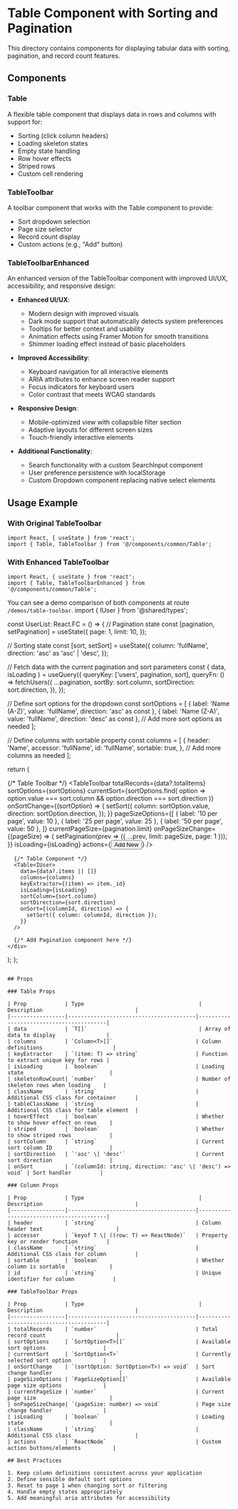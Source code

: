 # Table Component with Sorting and Pagination

This directory contains components for displaying tabular data with sorting, pagination, and record count features.

## Components

### Table

A flexible table component that displays data in rows and columns with support for:

- Sorting (click column headers)
- Loading skeleton states
- Empty state handling
- Row hover effects
- Striped rows
- Custom cell rendering

### TableToolbar

A toolbar component that works with the Table component to provide:

- Sort dropdown selection
- Page size selector
- Record count display
- Custom actions (e.g., "Add" button)

### TableToolbarEnhanced

An enhanced version of the TableToolbar component with improved UI/UX, accessibility, and responsive design:

- **Enhanced UI/UX**:
  - Modern design with improved visuals
  - Dark mode support that automatically detects system preferences
  - Tooltips for better context and usability
  - Animation effects using Framer Motion for smooth transitions
  - Shimmer loading effect instead of basic placeholders

- **Improved Accessibility**:
  - Keyboard navigation for all interactive elements
  - ARIA attributes to enhance screen reader support
  - Focus indicators for keyboard users
  - Color contrast that meets WCAG standards

- **Responsive Design**:
  - Mobile-optimized view with collapsible filter section
  - Adaptive layouts for different screen sizes
  - Touch-friendly interactive elements

- **Additional Functionality**:
  - Search functionality with a custom SearchInput component
  - User preference persistence with localStorage
  - Custom Dropdown component replacing native select elements

## Usage Example

### With Original TableToolbar

```tsx
import React, { useState } from 'react';
import { Table, TableToolbar } from '@/components/common/Table';
```

### With Enhanced TableToolbar

```tsx
import React, { useState } from 'react';
import { Table, TableToolbarEnhanced } from '@/components/common/Table';
```

You can see a demo comparison of both components at route `/demos/table-toolbar`.
import { IUser } from '@shared/types';

const UserList: React.FC = () => {
  // Pagination state
  const [pagination, setPagination] = useState({
    page: 1,
    limit: 10,
  });
  
  // Sorting state
  const [sort, setSort] = useState({
    column: 'fullName',
    direction: 'asc' as 'asc' | 'desc',
  });
  
  // Fetch data with the current pagination and sort parameters
  const { data, isLoading } = useQuery({
    queryKey: ['users', pagination, sort],
    queryFn: () => fetchUsers({
      ...pagination,
      sortBy: sort.column,
      sortDirection: sort.direction,
    }),
  });
  
  // Define sort options for the dropdown
  const sortOptions = [
    { label: 'Name (A-Z)', value: 'fullName', direction: 'asc' as const },
    { label: 'Name (Z-A)', value: 'fullName', direction: 'desc' as const },
    // Add more sort options as needed
  ];
  
  // Define columns with sortable property
  const columns = [
    {
      header: 'Name',
      accessor: 'fullName',
      id: 'fullName',
      sortable: true,
    },
    // Add more columns as needed
  ];
  
  return (
    <div className="space-y-4">
      {/* Table Toolbar */}
      <TableToolbar
        totalRecords={data?.totalItems}
        sortOptions={sortOptions}
        currentSort={sortOptions.find(
          option => option.value === sort.column && option.direction === sort.direction
        )}
        onSortChange={(sortOption) => {
          setSort({
            column: sortOption.value,
            direction: sortOption.direction,
          });
        }}
        pageSizeOptions={[
          { label: '10 per page', value: 10 },
          { label: '25 per page', value: 25 },
          { label: '50 per page', value: 50 },
        ]}
        currentPageSize={pagination.limit}
        onPageSizeChange={(pageSize) => {
          setPagination(prev => ({ ...prev, limit: pageSize, page: 1 }));
        }}
        isLoading={isLoading}
        actions={<Button>Add New</Button>}
      />
      
      {/* Table Component */}
      <Table<IUser>
        data={data?.items || []}
        columns={columns}
        keyExtractor={(item) => item._id}
        isLoading={isLoading}
        sortColumn={sort.column}
        sortDirection={sort.direction}
        onSort={(columnId, direction) => {
          setSort({ column: columnId, direction });
        }}
      />
      
      {/* Add Pagination component here */}
    </div>
  );
};
```

## Props

### Table Props

| Prop            | Type                                    | Description                             |
|-----------------|----------------------------------------|-----------------------------------------|
| data            | `T[]`                                   | Array of data to display                |
| columns         | `Column<T>[]`                          | Column definitions                      |
| keyExtractor    | `(item: T) => string`                  | Function to extract unique key for rows |
| isLoading       | `boolean`                              | Loading state                           |
| skeletonRowCount| `number`                               | Number of skeleton rows when loading    |
| className       | `string`                               | Additional CSS class for container      |
| tableClassName  | `string`                               | Additional CSS class for table element  |
| hoverEffect     | `boolean`                              | Whether to show hover effect on rows    |
| striped         | `boolean`                              | Whether to show striped rows            |
| sortColumn      | `string`                               | Current sort column ID                  |
| sortDirection   | `'asc' \| 'desc'`                      | Current sort direction                  |
| onSort          | `(columnId: string, direction: 'asc' \| 'desc') => void` | Sort handler         |

### Column Props

| Prop            | Type                                    | Description                             |
|-----------------|----------------------------------------|-----------------------------------------|
| header          | `string`                               | Column header text                       |
| accessor        | `keyof T \| ((row: T) => ReactNode)`   | Property key or render function         |
| className       | `string`                               | Additional CSS class for column         |
| sortable        | `boolean`                              | Whether column is sortable              |
| id              | `string`                               | Unique identifier for column            |

### TableToolbar Props

| Prop            | Type                                    | Description                             |
|-----------------|----------------------------------------|-----------------------------------------|
| totalRecords    | `number`                               | Total record count                      |
| sortOptions     | `SortOption<T>[]`                      | Available sort options                  |
| currentSort     | `SortOption<T>`                        | Currently selected sort option          |
| onSortChange    | `(sortOption: SortOption<T>) => void`  | Sort change handler                     |
| pageSizeOptions | `PageSizeOption[]`                     | Available page size options             |
| currentPageSize | `number`                               | Current page size                       |
| onPageSizeChange| `(pageSize: number) => void`           | Page size change handler                |
| isLoading       | `boolean`                              | Loading state                           |
| className       | `string`                               | Additional CSS class                    |
| actions         | `ReactNode`                            | Custom action buttons/elements          |

## Best Practices

1. Keep column definitions consistent across your application
2. Define sensible default sort options
3. Reset to page 1 when changing sort or filtering
4. Handle empty states appropriately
5. Add meaningful aria attributes for accessibility
